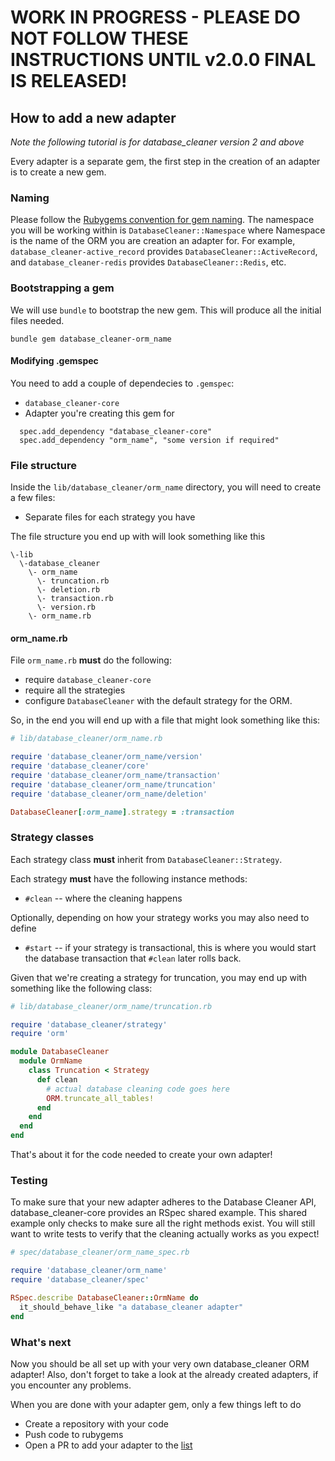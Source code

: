 # WORK IN PROGRESS - PLEASE DO NOT FOLLOW THESE INSTRUCTIONS UNTIL v2.0.0 FINAL IS RELEASED!

## How to add a new adapter

_Note the following tutorial is for database_cleaner version 2 and above_

Every adapter is a separate gem, the first step in the creation of an adapter is to create a new gem.

### Naming
Please follow the [Rubygems convention for gem naming](https://guides.rubygems.org/name-your-gem/). The namespace you will be working within is `DatabaseCleaner::Namespace` where Namespace is the name of the ORM you are creation an adapter for.
For example, `database_cleaner-active_record` provides `DatabaseCleaner::ActiveRecord`, and `database_cleaner-redis` provides `DatabaseCleaner::Redis`, etc.

### Bootstrapping a gem
We will use `bundle` to bootstrap the new gem. This will produce all the initial files needed.

```
bundle gem database_cleaner-orm_name
```
#### Modifying .gemspec
You need to add a couple of dependecies to `.gemspec`:
* `database_cleaner-core`
* Adapter you're creating this gem for

```
  spec.add_dependency "database_cleaner-core"
  spec.add_dependency "orm_name", "some version if required"
```

### File structure

Inside the `lib/database_cleaner/orm_name` directory, you will need to create a few files:

* Separate files for each strategy you have

The file structure you end up with will look something like this

```
\-lib
  \-database_cleaner
    \- orm_name
      \- truncation.rb
      \- deletion.rb
      \- transaction.rb
      \- version.rb
    \- orm_name.rb
```

#### orm_name.rb

File `orm_name.rb` **must** do the following:
  * require `database_cleaner-core`
  * require all the strategies
  * configure `DatabaseCleaner` with the default strategy for the ORM.

So, in the end you will end up with a file that might look something like this:

```ruby
# lib/database_cleaner/orm_name.rb

require 'database_cleaner/orm_name/version'
require 'database_cleaner/core'
require 'database_cleaner/orm_name/transaction'
require 'database_cleaner/orm_name/truncation'
require 'database_cleaner/orm_name/deletion'

DatabaseCleaner[:orm_name].strategy = :transaction
```

### Strategy classes

Each strategy class **must** inherit from `DatabaseCleaner::Strategy`.

Each strategy **must** have the following instance methods:
  *  `#clean` -- where the cleaning happens

Optionally, depending on how your strategy works you may also need to define
  *  `#start` -- if your strategy is transactional, this is where you would start the database transaction that `#clean` later rolls back.

Given that we're creating a strategy for truncation, you may end up with something like the following class:

```ruby
# lib/database_cleaner/orm_name/truncation.rb

require 'database_cleaner/strategy'
require 'orm'

module DatabaseCleaner
  module OrmName
    class Truncation < Strategy
      def clean
        # actual database cleaning code goes here
        ORM.truncate_all_tables!
      end
    end
  end
end
```

That's about it for the code needed to create your own adapter!

### Testing

To make sure that your new adapter adheres to the Database Cleaner API, database_cleaner-core provides an RSpec shared example. This shared example only checks to make sure all the right methods exist. You will still want to write tests to verify that the cleaning actually works as you expect!

```ruby
# spec/database_cleaner/orm_name_spec.rb

require 'database_cleaner/orm_name'
require 'database_cleaner/spec'

RSpec.describe DatabaseCleaner::OrmName do
  it_should_behave_like "a database_cleaner adapter"
end
```

### What's next

Now you should be all set up with your very own database_cleaner ORM adapter!
Also, don't forget to take a look at the already created adapters, if you encounter any problems.

When you are done with your adapter gem, only a few things left to do
  * Create a repository with your code
  * Push code to rubygems
  * Open a PR to add your adapter to the [list](https://github.com/DatabaseCleaner/database_cleaner#list-of-adapters)
